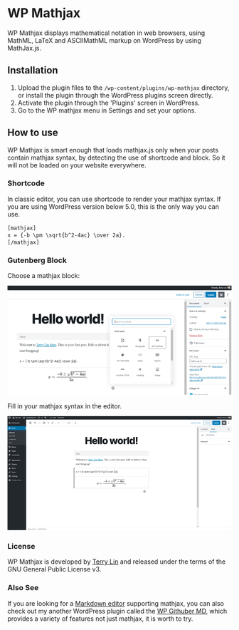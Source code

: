# WP Mathjax

WP Mathjax displays mathematical notation in web browsers, using MathML, LaTeX and ASCIIMathML markup on WordPress by using MathJax.js.

## Installation

1. Upload the plugin files to the `/wp-content/plugins/wp-mathjax` directory, or install the plugin through the WordPress plugins screen directly.
2. Activate the plugin through the 'Plugins' screen in WordPress.
3. Go to the WP mathjax menu in Settings and set your options.

## How to use

WP Mathjax is smart enough that loads mathjax.js only when your posts contain mathjax syntax, by detecting the use of shortcode and block. So it will not be loaded on your website everywhere.

### Shortcode

In classic editor, you can use shortcode to render your mathjax syntax. If you are using WordPress version below 5.0, this is the only way you can use.


```
[mathjax]
x = {-b \pm \sqrt{b^2-4ac} \over 2a}.
[/mathjax]
```

### Gutenberg Block

Choose a mathjax block:

![](assets/example-gutenberg-block-1.png)

Fill in your mathjax syntax in the editor.

![](assets/example-gutenberg-block-2.png)

### License

WP Mathjax is developed by [Terry Lin](https://terryl.in) and released under the terms of the GNU General Public License v3.

### Also See

If you are looking for a [Markdown editor](https://wordpress.org/plugins/wp-githuber-md/) supporting mathjax, you can also check out my another WordPress plugin called the [WP Githuber MD](https://github.com/terrylinooo/githuber-md), which provides a variety of features not just mathjax, it is worth to try.
